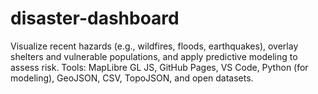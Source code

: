 # disaster-dashboard
Visualize recent hazards (e.g., wildfires, floods, earthquakes), overlay shelters and vulnerable populations, and apply predictive modeling to assess risk. Tools: MapLibre GL JS, GitHub Pages, VS Code, Python (for modeling), GeoJSON, CSV, TopoJSON, and open datasets.
